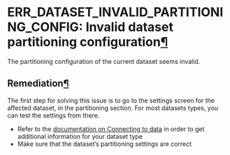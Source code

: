 ERR\_DATASET\_INVALID\_PARTITIONING\_CONFIG: Invalid dataset partitioning configuration[¶](#err-dataset-invalid-partitioning-config-invalid-dataset-partitioning-configuration "Permalink to this heading")
===========================================================================================================================================================================================================


The partitioning configuration of the current dataset seems invalid.



Remediation[¶](#remediation "Permalink to this heading")
--------------------------------------------------------


The first step for solving this issue is to go to the settings screen for the affected dataset,
in the partitioning section. For most datasets types, you can test the settings from there.


* Refer to the [documentation on Connecting to data](../../connecting/index.html) in order to get additional information for your dataset type
* Make sure that the dataset’s partitioning settings are correct